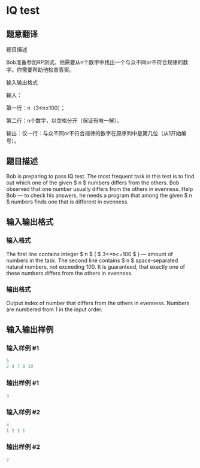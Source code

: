 # IQ test

## 题意翻译

题目描述

Bob准备参加RP测试。他需要从n个数字中找出一个与众不同or不符合规律的数字。你需要帮助他检查答案。

输入输出格式

输入：

第一行：n（3≤n≤100）；

第二行：n个数字，以空格分开（保证有唯一解）。

输出：仅一行：与众不同or不符合规律的数字在原序列中是第几位（从1开始编号）。

## 题目描述

Bob is preparing to pass IQ test. The most frequent task in this test is to find out which one of the given $ n $ numbers differs from the others. Bob observed that one number usually differs from the others in evenness. Help Bob — to check his answers, he needs a program that among the given $ n $ numbers finds one that is different in evenness.

## 输入输出格式

### 输入格式

The first line contains integer $ n $ ( $ 3<=n<=100 $ ) — amount of numbers in the task. The second line contains $ n $ space-separated natural numbers, not exceeding 100. It is guaranteed, that exactly one of these numbers differs from the others in evenness.

### 输出格式

Output index of number that differs from the others in evenness. Numbers are numbered from 1 in the input order.

## 输入输出样例

### 输入样例 #1

```cpp
5
2 4 7 8 10

```
### 输出样例 #1

```cpp
3

```
### 输入样例 #2

```cpp
4
1 2 1 1

```
### 输出样例 #2

```cpp
2

```
